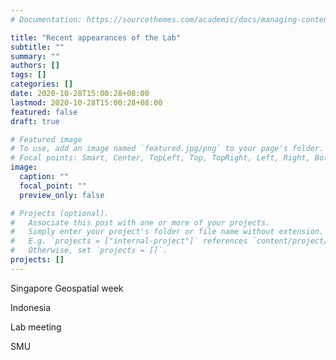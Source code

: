 ```yaml
---
# Documentation: https://sourcethemes.com/academic/docs/managing-content/

title: "Recent appearances of the Lab"
subtitle: ""
summary: ""
authors: []
tags: []
categories: []
date: 2020-10-28T15:00:28+08:00
lastmod: 2020-10-28T15:00:28+08:00
featured: false
draft: true

# Featured image
# To use, add an image named `featured.jpg/png` to your page's folder.
# Focal points: Smart, Center, TopLeft, Top, TopRight, Left, Right, BottomLeft, Bottom, BottomRight.
image:
  caption: ""
  focal_point: ""
  preview_only: false

# Projects (optional).
#   Associate this post with one or more of your projects.
#   Simply enter your project's folder or file name without extension.
#   E.g. `projects = ["internal-project"]` references `content/project/deep-learning/index.md`.
#   Otherwise, set `projects = []`.
projects: []
---
```


Singapore Geospatial week

Indonesia

Lab meeting

SMU